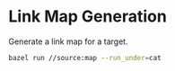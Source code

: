 # Link Map Generation

Generate a link map for a target.

```bash
bazel run //source:map --run_under=cat
```
